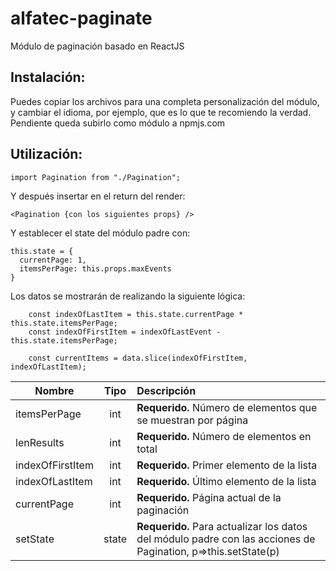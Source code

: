 # alfatec-paginate
Módulo de paginación basado en ReactJS

Instalación: 
------
Puedes copiar los archivos para una completa personalización del módulo, y cambiar el idioma, por ejemplo, que es lo que te recomiendo la verdad.
Pendiente queda subirlo como módulo a npmjs.com

Utilización:
------
`import Pagination from "./Pagination";`

Y después insertar en el return del render:
```
<Pagination {con los siguientes props} /> 
```
Y establecer el state del módulo padre con: 
```
this.state = {
  currentPage: 1,
  itemsPerPage: this.props.maxEvents
}
```
Los datos se mostrarán de realizando la siguiente lógica:
```
    const indexOfLastItem = this.state.currentPage * this.state.itemsPerPage;
    const indexOfFirstItem = indexOfLastEvent - this.state.itemsPerPage;

    const currentItems = data.slice(indexOfFirstItem, indexOfLastItem);
```
| Nombre        | Tipo          | Descripción  |
| ------------- |:-------------:| :-----|
| itemsPerPage      | int | **Requerido.** Número de elementos que se muestran por página |
| lenResults      | int      |   **Requerido.** Número de elementos en total |
| indexOfFirstItem | int      |    **Requerido.** Primer elemento de la lista  |
| indexOfLastItem | int      |    **Requerido.**  Último elemento de la lista |
| currentPage | int | **Requerido.** Página actual de la paginación |
| setState | state | **Requerido.** Para actualizar los datos del módulo padre con las acciones de Pagination, p=>this.setState(p)|
